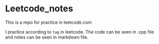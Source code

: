 # Leetcode_notes
This is a repo for practice in leetcode.com

I practice according to `tag` in leetcode. The code can be seen in .cpp file and notes can be seen in markdown file.
